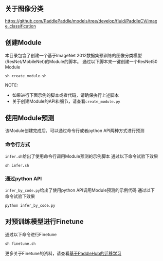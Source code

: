 ## 关于图像分类
https://github.com/PaddlePaddle/models/tree/develop/fluid/PaddleCV/image_classification

## 创建Module
本目录包含了创建一个基于ImageNet 2012数据集预训练的图像分类模型(ResNet/MobileNet)的Module的脚本。
通过以下脚本来一键创建一个ResNet50 Module
```shell
sh create_module.sh
```
NOTE:
* 如果进行下面示例的脚本或者代码，请确保执行上述脚本
* 关于创建Module的API和细节，请查看`create_module.py`

## 使用Module预测
该Module创建完成后，可以通过命令行或者python API两种方式进行预测
### 命令行方式
`infer.sh`给出了使用命令行调用Module预测的示例脚本
通过以下命令试验下效果
```shell
sh infer.sh
```
### 通过python API
`infer_by_code.py`给出了使用python API调用Module预测的示例代码
通过以下命令试验下效果
```shell
python infer_by_code.py
```

## 对预训练模型进行Finetune
通过以下命令进行Finetune
```shell
sh finetune.sh
```

更多关于Finetune的资料，请查看[基于PaddleHub的迁移学习](https://github.com/PaddlePaddle/PaddleHub/blob/develop/docs/transfer_learning_turtorial.md)
